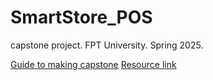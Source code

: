 # SmartStore_POS
capstone project. FPT University. Spring 2025.

[Guide to making capstone](./Guide.md)
[Resource link](https://drive.google.com/drive/folders/1Irhnv4x9OTlKZkGY_50_IKyUVAo4aFqH?usp=drive_link)

